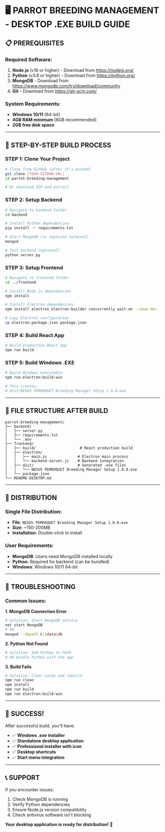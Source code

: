 # 🖥️ PARROT BREEDING MANAGEMENT - DESKTOP .EXE BUILD GUIDE

## 📋 PREREQUISITES

### Required Software:
1. **Node.js** (v16 or higher) - Download from https://nodejs.org/
2. **Python** (v3.8 or higher) - Download from https://python.org/
3. **MongoDB** - Download from https://www.mongodb.com/try/download/community
4. **Git** - Download from https://git-scm.com/

### System Requirements:
- **Windows 10/11** (64-bit)
- **4GB RAM minimum** (8GB recommended)
- **2GB free disk space**

---

## 🚀 STEP-BY-STEP BUILD PROCESS

### **STEP 1: Clone Your Project**
```bash
# Clone from GitHub (after it's pushed)
git clone [YOUR-GITHUB-URL]
cd parrot-breeding-management

# Or download ZIP and extract
```

### **STEP 2: Setup Backend**
```bash
# Navigate to backend folder
cd backend

# Install Python dependencies
pip install -r requirements.txt

# Start MongoDB (in separate terminal)
mongod

# Test backend (optional)
python server.py
```

### **STEP 3: Setup Frontend**
```bash
# Navigate to frontend folder
cd ../frontend

# Install Node.js dependencies
npm install

# Install Electron dependencies
npm install electron electron-builder concurrently wait-on --save-dev

# Copy Electron configuration
cp electron-package.json package.json
```

### **STEP 4: Build React App**
```bash
# Build production React app
npm run build
```

### **STEP 5: Build Windows .EXE**
```bash
# Build Windows executable
npm run electron:build-win

# This creates:
# dist/NEXUS PERROQUET Breeding Manager Setup 1.0.0.exe
```

---

## 📁 FILE STRUCTURE AFTER BUILD

```
parrot-breeding-management/
├── backend/
│   ├── server.py
│   ├── requirements.txt
│   └── .env
├── frontend/
│   ├── build/                    # React production build
│   ├── electron/
│   │   ├── main.js              # Electron main process
│   │   └── backend-server.js    # Backend integration
│   ├── dist/                    # Generated .exe files
│   │   └── NEXUS PERROQUET Breeding Manager Setup 1.0.0.exe
│   └── package.json
└── README-DESKTOP.md
```

---

## 🎯 DISTRIBUTION

### **Single File Distribution:**
- **File**: `NEXUS PERROQUET Breeding Manager Setup 1.0.0.exe`
- **Size**: ~150-200MB
- **Installation**: Double-click to install

### **User Requirements:**
- **MongoDB**: Users need MongoDB installed locally
- **Python**: Required for backend (can be bundled)
- **Windows**: Windows 10/11 64-bit

---

## 🔧 TROUBLESHOOTING

### **Common Issues:**

**1. MongoDB Connection Error**
```bash
# Solution: Start MongoDB service
net start MongoDB
# OR
mongod --dbpath C:\data\db
```

**2. Python Not Found**
```bash
# Solution: Add Python to PATH
# OR bundle Python with the app
```

**3. Build Fails**
```bash
# Solution: Clear cache and rebuild
npm run clean
npm install
npm run build
npm run electron:build-win
```

---

## 🎉 SUCCESS!

After successful build, you'll have:
- ✅ **Windows .exe installer**
- ✅ **Standalone desktop application**
- ✅ **Professional installer with icon**
- ✅ **Desktop shortcuts**
- ✅ **Start menu integration**

---

## 📞 SUPPORT

If you encounter issues:
1. Check MongoDB is running
2. Verify Python dependencies
3. Ensure Node.js version compatibility
4. Check antivirus software isn't blocking

**Your desktop application is ready for distribution!** 🚀